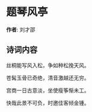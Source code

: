 # 题琴风亭

**作者**: 刘才邵

## 诗词内容

丝桐能写风入松，争如种松挽天风。

苍髯玉骨已奇绝，清音激越还无穷。

宫商一日古意淡，坐使瘦筝惭未工。

快哉此景不可负，时邀佳客倾金锺。

